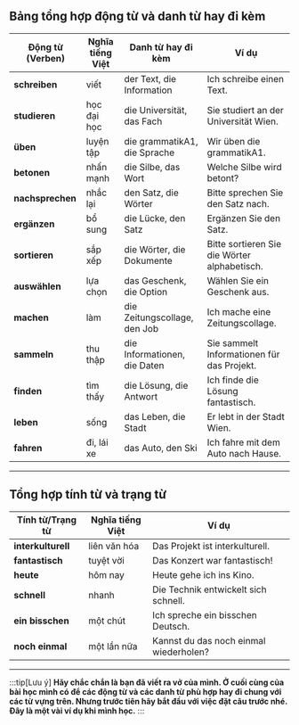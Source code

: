## **Bảng tổng hợp động từ và danh từ hay đi kèm**

| **Động từ (Verben)** | **Nghĩa tiếng Việt** | **Danh từ hay đi kèm**       | **Ví dụ**                                    |
| -------------------- | -------------------- | ---------------------------- | -------------------------------------------- |
| **schreiben**        | viết                 | der Text, die Information    | Ich schreibe einen Text.                     |
| **studieren**        | học đại học          | die Universität, das Fach    | Sie studiert an der Universität Wien.        |
| **üben**             | luyện tập            | die grammatikA1, die Sprache   | Wir üben die grammatikA1.                      |
| **betonen**          | nhấn mạnh            | die Silbe, das Wort          | Welche Silbe wird betont?                    |
| **nachsprechen**     | nhắc lại             | den Satz, die Wörter         | Bitte sprechen Sie den Satz nach.            |
| **ergänzen**         | bổ sung              | die Lücke, den Satz          | Ergänzen Sie den Satz.                       |
| **sortieren**        | sắp xếp              | die Wörter, die Dokumente    | Bitte sortieren Sie die Wörter alphabetisch. |
| **auswählen**        | lựa chọn             | das Geschenk, die Option     | Wählen Sie ein Geschenk aus.                 |
| **machen**           | làm                  | die Zeitungscollage, den Job | Ich mache eine Zeitungscollage.              |
| **sammeln**          | thu thập             | die Informationen, die Daten | Sie sammelt Informationen für das Projekt.   |
| **finden**           | tìm thấy             | die Lösung, die Antwort      | Ich finde die Lösung fantastisch.            |
| **leben**            | sống                 | das Leben, die Stadt         | Er lebt in der Stadt Wien.                   |
| **fahren**           | đi, lái xe           | das Auto, den Ski            | Ich fahre mit dem Auto nach Hause.           |

---

## **Tổng hợp tính từ và trạng từ**

| **Tính từ/Trạng từ** | **Nghĩa tiếng Việt** | **Ví dụ**                              |
| -------------------- | -------------------- | -------------------------------------- |
| **interkulturell**   | liên văn hóa         | Das Projekt ist interkulturell.        |
| **fantastisch**      | tuyệt vời            | Das Konzert war fantastisch!           |
| **heute**            | hôm nay              | Heute gehe ich ins Kino.               |
| **schnell**          | nhanh                | Die Technik entwickelt sich schnell.   |
| **ein bisschen**     | một chút             | Ich spreche ein bisschen Deutsch.      |
| **noch einmal**      | một lần nữa          | Kannst du das noch einmal wiederholen? |

---
:::tip[Lưu ý]
**Hãy chắc chắn là bạn đã viết ra vở của mình. Ở cuối cùng của bài học mình có để các động từ và các danh từ phù hợp hay đi chung với các từ vựng trên. Nhưng trước tiên hãy bắt đầu với việc đặt câu trước nhé. Đây là một vài ví dụ khi mình học.**
:::